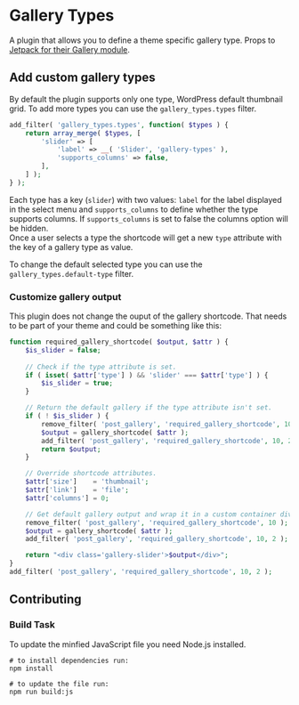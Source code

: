 # Gallery Types

A plugin that allows you to define a theme specific gallery type. Props to [Jetpack for their Gallery module](https://github.com/Automattic/jetpack/blob/4.6/functions.gallery.php).


## Add custom gallery types

By default the plugin supports only one type, WordPress default thumbnail grid. To add more types you can use the `gallery_types.types` filter.

```php
add_filter( 'gallery_types.types', function( $types ) {
	return array_merge( $types, [
		'slider' => [
			'label' => __( 'Slider', 'gallery-types' ),
			'supports_columns' => false,
		],
	] );
} );
```

Each type has a key (`slider`) with two values: `label` for the label displayed in the select menu and `supports_columns` to define whether the type supports columns. If `supports_columns` is set to false the columns option will be hidden.  
Once a user selects a type the shortcode will get a new `type` attribute with the key of a gallery type as value.

To change the default selected type you can use the `gallery_types.default-type` filter.

### Customize gallery output

This plugin does not change the ouput of the gallery shortcode. That needs to be part of your theme and could be something like this:

```php
function required_gallery_shortcode( $output, $attr ) {
	$is_slider = false;
	
	// Check if the type attribute is set.
	if ( isset( $attr['type'] ) && 'slider' === $attr['type'] ) {
		$is_slider = true;
	}

	// Return the default gallery if the type attribute isn't set.
	if ( ! $is_slider ) {
		remove_filter( 'post_gallery', 'required_gallery_shortcode', 10 );
		$output = gallery_shortcode( $attr );
		add_filter( 'post_gallery', 'required_gallery_shortcode', 10, 2 );
		return $output;
	}

	// Override shortcode attributes.
	$attr['size']    = 'thumbnail';
	$attr['link']    = 'file';
	$attr['columns'] = 0;

	// Get default gallery output and wrap it in a custom container div.
	remove_filter( 'post_gallery', 'required_gallery_shortcode', 10 );
	$output = gallery_shortcode( $attr );
	add_filter( 'post_gallery', 'required_gallery_shortcode', 10, 2 );

	return "<div class='gallery-slider'>$output</div>";
}
add_filter( 'post_gallery', 'required_gallery_shortcode', 10, 2 );
```

## Contributing

### Build Task

To update the minfied JavaScript file you need Node.js installed.

```
# to install dependencies run:
npm install

# to update the file run:
npm run build:js
```
